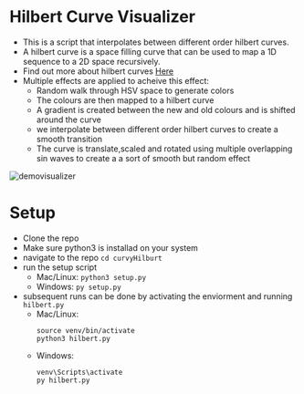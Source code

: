 # Hilbert Curve Visualizer

- This is a script that interpolates between different order hilbert curves.
- A hilbert curve is a space filling curve that can be used to map a 1D sequence to a 2D space recursively.
- Find out more about hilbert curves [Here](https://en.wikipedia.org/wiki/Hilbert_curve)
- Multiple effects are applied to acheive this effect:
    - Random walk through HSV space to generate colors
    - The colours are then mapped to a hilbert curve
    - A gradient is created between the new and old colours and is shifted around the curve
    - we interpolate between different order hilbert curves to create a smooth transition
    - The curve is translate,scaled and rotated using multiple overlapping sin waves to create a a sort of smooth but random effect 

![demovisualizer](demo.gif)


# Setup

- Clone the repo
- Make sure python3 is installad on your system
- navigate to the repo `cd curvyHilburt`
- run the setup script
    - Mac/Linux: `python3 setup.py`
    - Windows: `py setup.py`
- subsequent runs can be done by activating the enviorment and running `hilbert.py`
    - Mac/Linux: 
        ```
        source venv/bin/activate
        python3 hilbert.py
        ```
    - Windows: 
        ```
        venv\Scripts\activate
        py hilbert.py
        ```